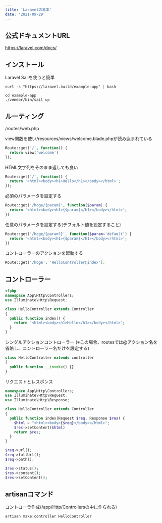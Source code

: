 ```yaml
---
title: 'Laravelの基本'
date: '2021-09-29'
---
```


## 公式ドキュメントURL
https://laravel.com/docs/

## インストール
Laravel Sailを使うと簡単

```shell
curl -s "https://laravel.build/example-app" | bash
```

```shell
cd example-app
./vendor/bin/sail up
```

## ルーティング

/routes/web.php

view関数を使い/resources/views/welcome.blade.phpが読み込まれている

```php
Route::get('/', function() {
  return view('welcome')
});
```

HTML文字列をそのまま返しても良い

```php
Route::get('/', function() {
  return '<html><body><h1>Hello</h1></body></html>';
});
```

必須のパラメータを設定する

```php
Route::get('/hoge/{param}', function($param) {
  return '<html><body><h1>{$param}</h1></body></html>';
})
```

任意のパラメータを設定する(デフォルト値を設定すること)

```php
Route::get('/hoge/{param?}', function($param='default') {
  return '<html><body><h1>{$param}</h1></body></html>';
})
```

コントローラーのアクションを起動する

```php
Route::get('/hoge', 'HelloController@index');
```

## コントローラー

```php
<?php
namespace App\Http\Controllers;
use Illuminate\Http\Request;

class HelloController extends Controller
{
  public function index() {
    return '<html><body><h1>Hello</h1></body></html>';
  }
}
```

シングルアクションコントローラー
(※この場合、routesでは@アクション名を省略し、コントローラー名だけを設定する)

```php
class HelloController extends controller
{
  public function __invoke() {}
}
```

リクエストとレスポンス

```php
namespace App\Http\Controllers;
use Illuminate\Http\Request;
use Illuminate\Http\Response;

class HelloController extends Controller
{
  public function index(Request $req, Response $res) {
    $html = "<html><body>{$req}</body></html>";
    $res->setContent($html)
    return $res;
  }
}

$req->url();
$req->fullUrl();
$req->path();

$res->status();
$res->content();
$res->setContent();

```






## artisanコマンド

コントローラ作成(/app/Http/Controllersの中に作られる)

```shell
artisan make:controller HelloController
```



